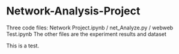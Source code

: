 # Network-Analysis-Project
Three code files: Network Project.ipynb / net_Analyze.py / webweb Test.ipynb
The other files are the experiment results and dataset

This is a test.